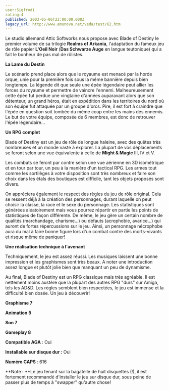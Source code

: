 ```yaml
---
user:Sigfrodi
rating:4
published: 2003-05-06T22:00:00.000Z
legacy_url: http://www.emunova.net/veda/test/62.htm
---
```

Le studio allemand Attic Softworks nous propose avec Blade of Destiny le premier volume de sa trilogie **Realms of Arkania**, l'adaptation du fameux jeu de rôle papier **L'Oeil Noir** (**Das Schwarze Auge** en langue teutonique) qui a fait le bonheur de pas mal de rôlistes.  

  

**La Lame du Destin**  

  

Le scénario prend place alors que le royaume est menacé par la horde orque, unie pour la première fois sous la même bannière depuis bien longtemps. La légende dit que seule une épée légendaire peut allier les forces du royaume et permettre de vaincre l'ennemi. Malheureusement cette épée fut perdue une vingtaine d'années auparavant alors que son détenteur, un grand héros, était en expédition dans les territoires du nord où son équipe fut attaquée par un groupe d'orcs. Pire, il est fort à craindre que l'épée en question soit tombée du même coup entre les mains des ennemis. Le but de votre équipe, composée de 6 membres, est donc de retrouver l'épée légendaire...  

  

**Un RPG complet**  

  

Blade of Destiny est un jeu de rôle de longue haleine, avec des quêtes très nombreuses et un monde vaste à explorer. La plupart de vos déplacements se feront selon une vue équivalente à celle de **Might & Magic** III, IV et V.  

  

Les combats se feront par contre selon une vue aérienne en 3D isométrique et en tour par tour, un peu à la manière d'un tactical RPG. Les armes tout comme les sortilèges à votre disposition sont très nombreux et faire son choix dans les étals des boutiques est difficile, tant les objets proposés sont divers.  

  

On appréciera également le respect des règles du jeu de rôle original. Cela se ressent déjà à la création des personnages, durant laquelle on peut choisir la classe, la race et le sexe du personnage. Les statistiques sont générées aléatoirement mais vous pourrez répartir en partie les points de statistiques de façon différente. De même, le jeu gère un certain nombre de qualités (marchandage, charisme...) ou défauts (acrophobie, avarice...) qui auront de fortes répercussions sur le jeu. Ainsi, un personnage nécrophobe aura du mal à faire bonne figure lors d'un combat contre des morts-vivants et risque même de paniquer!  

  

**Une réalisation technique à l'avenant**  

  

Techniquement, le jeu est assez réussi. Les musiques laissent une bonne impression et les graphismes sont très beaux. A noter une introduction assez longue et plutôt jolie bien que manquant un peu de dynamisme.  

  

Au final, Blade of Destiny est un RPG classique mais très agréable. Il est nettement moins austère que la plupart des autres RPG "durs" sur Amiga, tels les AD&D. Les règles semblent bien respectées, le jeu est immense et la difficulté bien dosée. Un jeu à découvrir!  

  

**Graphisme 7**  

**Animation 5**  

**Son 7**  

**Gameplay 8**  

  

**Compatible AGA** : Oui  

**Installable sur disque dur :** Oui  

**Numéro CAPS** : 616  

  

**Note : **Le jeu tenant sur la bagatelle de huit disquettes (!), il est fortement recommandé d'installer le jeu sur disque dur, sous peine de passer plus de temps à "swapper" qu'autre chose!